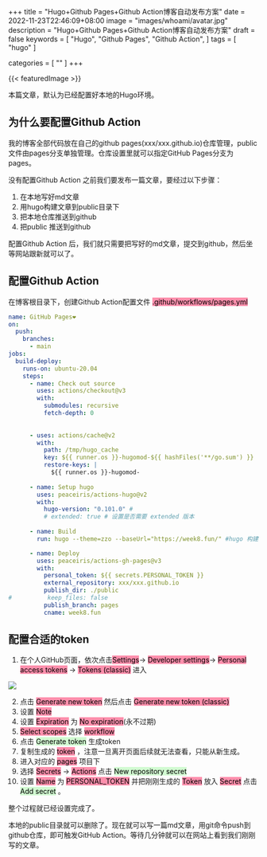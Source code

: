 +++
title = "Hugo+Github Pages+Github Action博客自动发布方案"
date = 2022-11-23T22:46:09+08:00
image = "images/whoami/avatar.jpg"
description = "Hugo+Github Pages+Github Action博客自动发布方案"
draft = false
keywords = [
    "Hugo",
    "Github Pages",
    "Github Action",
]
tags = [
    "hugo"
]

categories = [
    ""
]
+++

<!-- 图片显示 -->
{{< featuredImage >}}

本篇文章，默认为已经配置好本地的Hugo环境。

## 为什么要配置Github Action
我的博客全部代码放在自己的github pages(xxx/xxx.github.io)仓库管理，public 文件由pages分支单独管理。仓库设置里就可以指定GitHub Pages分支为pages。

没有配置Github Action 之前我们要发布一篇文章，要经过以下步骤：

1. 在本地写好md文章
2. 用hugo构建文章到public目录下
3. 把本地仓库推送到github
4. 把public 推送到github

配置Github Action 后，我们就只需要把写好的md文章，提交到github，然后坐等网站跟新就可以了。

## 配置Github Action
在博客根目录下，创建Github Action配置文件
<mark style="background: #FF5582A6;">.github/workflows/pages.yml</mark>
```yml
name: GitHub Pages❤
on:
  push:
    branches:
      - main
jobs:
  build-deploy:
    runs-on: ubuntu-20.04
    steps:
      - name: Check out source
        uses: actions/checkout@v3
        with:
          submodules: recursive 
          fetch-depth: 0
     
          
      - uses: actions/cache@v2
        with:
          path: /tmp/hugo_cache
          key: ${{ runner.os }}-hugomod-${{ hashFiles('**/go.sum') }}
          restore-keys: |
            ${{ runner.os }}-hugomod-
            
      - name: Setup hugo
        uses: peaceiris/actions-hugo@v2
        with:
          hugo-version: "0.101.0" #
          # extended: true # 设置是否需要 extended 版本
          
      - name: Build
        run: hugo --theme=zzo --baseUrl="https://week8.fun/" #hugo 构建时选择模版设置URL

      - name: Deploy
        uses: peaceiris/actions-gh-pages@v3
        with:
          personal_token: ${{ secrets.PERSONAL_TOKEN }} 
          external_repository: xxx/xxx.github.io 
          publish_dir: ./public
#          keep_files: false
          publish_branch: pages
          cname: week8.fun
```

## 配置合适的token
1. 在个人GitHub页面，依次点击<mark style="background: #FF5582A6;">Settings</mark>-> <mark style="background: #FF5582A6;">Developer settings</mark>-> <mark style="background: #FF5582A6;">Personal access tokens</mark> -> <mark style="background: #FF5582A6;">Tokens (classic)</mark> 进入

![](https://fastly.jsdelivr.net/gh/cjade/gallery@main/20221123222323.png)

2. 点击 <mark style="background: #FF5582A6;">Generate new token</mark> 然后点击 <mark style="background: #FF5582A6;">  Generate new token (classic)</mark>
3. 设置 <mark style="background: #FF5582A6;">Note</mark> 
4. 设置 <mark style="background: #FF5582A6;">Expiration</mark> 为 <mark style="background: #FF5582A6;">No expiration</mark>(永不过期)
5. <mark style="background: #FF5582A6;">Select scopes</mark> 选择 <mark style="background: #FF5582A6;">workflow</mark>
6. 点击 <mark style="background: #BBFABBA6;">Generate token</mark> 生成token
7. 复制生成的 <mark style="background: #FF5582A6;">token</mark> ，注意一旦离开页面后续就无法查看，只能从新生成。
8. 进入对应的 <mark style="background: #FF5582A6;">pages</mark> 项目下
9. 选择 <mark style="background: #FF5582A6;">Secrets</mark> -> <mark style="background: #FF5582A6;">Actions</mark>   点击 <mark style="background: #BBFABBA6;">New repository secret</mark> 
10. 设置 <mark style="background: #FF5582A6;">Name</mark> 为 <mark style="background: #FF5582A6;">PERSONAL_TOKEN</mark> 并把刚刚生成的 <mark style="background: #FF5582A6;">Token</mark> 放入 <mark style="background: #FF5582A6;">Secret</mark> 点击 <mark style="background: #BBFABBA6;">Add secret</mark> 。

整个过程就已经设置完成了。

本地的public目录就可以删除了。现在就可以写一篇md文章，用git命令push到github仓库，即可触发GitHub Action。等待几分钟就可以在网站上看到我们刚刚写的文章。